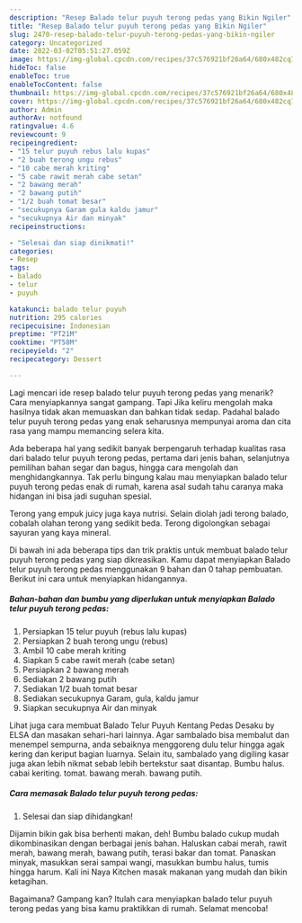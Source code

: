 ```yaml
---
description: "Resep Balado telur puyuh terong pedas yang Bikin Ngiler"
title: "Resep Balado telur puyuh terong pedas yang Bikin Ngiler"
slug: 2470-resep-balado-telur-puyuh-terong-pedas-yang-bikin-ngiler
category: Uncategorized
date: 2022-03-02T05:51:27.059Z
image: https://img-global.cpcdn.com/recipes/37c576921bf26a64/680x482cq70/balado-telur-puyuh-terong-pedas-foto-resep-utama.jpg
hideToc: false
enableToc: true
enableTocContent: false
thumbnail: https://img-global.cpcdn.com/recipes/37c576921bf26a64/680x482cq70/balado-telur-puyuh-terong-pedas-foto-resep-utama.jpg
cover: https://img-global.cpcdn.com/recipes/37c576921bf26a64/680x482cq70/balado-telur-puyuh-terong-pedas-foto-resep-utama.jpg
author: Admin
authorAv: notfound
ratingvalue: 4.6
reviewcount: 9
recipeingredient:
- "15 telur puyuh rebus lalu kupas"
- "2 buah terong ungu rebus"
- "10 cabe merah kriting"
- "5 cabe rawit merah cabe setan"
- "2 bawang merah"
- "2 bawang putih"
- "1/2 buah tomat besar"
- "secukupnya Garam gula kaldu jamur"
- "secukupnya Air dan minyak"
recipeinstructions:

- "Selesai dan siap dinikmati!"
categories:
- Resep
tags:
- balado
- telur
- puyuh

katakunci: balado telur puyuh 
nutrition: 295 calories
recipecuisine: Indonesian
preptime: "PT21M"
cooktime: "PT58M"
recipeyield: "2"
recipecategory: Dessert

---
```



Lagi mencari ide resep balado telur puyuh terong pedas yang menarik? Cara menyiapkannya sangat gampang. Tapi Jika keliru mengolah maka hasilnya tidak akan memuaskan dan bahkan tidak sedap. Padahal balado telur puyuh terong pedas yang enak seharusnya mempunyai aroma dan cita rasa yang mampu memancing selera kita.


Ada beberapa hal yang sedikit banyak berpengaruh terhadap kualitas rasa dari balado telur puyuh terong pedas, pertama dari jenis bahan, selanjutnya pemilihan bahan segar dan bagus, hingga cara mengolah dan menghidangkannya. Tak perlu bingung kalau mau menyiapkan balado telur puyuh terong pedas enak di rumah, karena asal sudah tahu caranya maka hidangan ini bisa jadi suguhan spesial.

Terong yang empuk juicy juga kaya nutrisi. Selain diolah jadi terong balado, cobalah olahan terong yang sedikit beda. Terong digolongkan sebagai sayuran yang kaya mineral.


Di bawah ini ada beberapa tips dan trik praktis untuk membuat balado telur puyuh terong pedas yang siap dikreasikan. Kamu dapat menyiapkan Balado telur puyuh terong pedas menggunakan 9 bahan dan 0 tahap pembuatan. Berikut ini cara untuk menyiapkan hidangannya.

<!--inarticleads1-->

##### Bahan-bahan dan bumbu yang diperlukan untuk menyiapkan Balado telur puyuh terong pedas:

1. Persiapkan 15 telur puyuh (rebus lalu kupas)
1. Persiapkan 2 buah terong ungu (rebus)
1. Ambil 10 cabe merah kriting
1. Siapkan 5 cabe rawit merah (cabe setan)
1. Persiapkan 2 bawang merah
1. Sediakan 2 bawang putih
1. Sediakan 1/2 buah tomat besar
1. Sediakan secukupnya Garam, gula, kaldu jamur
1. Siapkan secukupnya Air dan minyak


Lihat juga cara membuat Balado Telur Puyuh Kentang Pedas Desaku by ELSA dan masakan sehari-hari lainnya. Agar sambalado bisa membalut dan menempel sempurna, anda sebaiknya menggoreng dulu telur hingga agak kering dan keriput bagian luarnya. Selain itu, sambalado yang digiling kasar juga akan lebih nikmat sebab lebih bertekstur saat disantap. Bumbu halus. cabai keriting. tomat. bawang merah. bawang putih. 

<!--inarticleads2-->

##### Cara memasak Balado telur puyuh terong pedas:


1. Selesai dan siap dihidangkan!

Dijamin bikin gak bisa berhenti makan, deh! Bumbu balado cukup mudah dikombinasikan dengan berbagai jenis bahan. Haluskan cabai merah, rawit merah, bawang merah, bawang putih, terasi bakar dan tomat. Panaskan minyak, masukkan serai sampai wangi, masukkan bumbu halus, tumis hingga harum. Kali ini Naya Kitchen masak makanan yang mudah dan bikin ketagihan. 

Bagaimana? Gampang kan? Itulah cara menyiapkan balado telur puyuh terong pedas yang bisa kamu praktikkan di rumah. Selamat mencoba!
